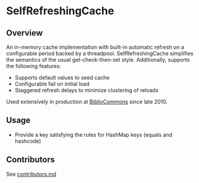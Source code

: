 # SelfRefreshingCache

## Overview

An in-memory cache implementation with built-in automatic refresh on a configurable period backed by a threadpool. SelfRefreshingCache simplifies the semantics of 
 the usual get-check-then-set style. Additionally, supports the following features:
  
 * Supports default values to seed cache
 * Configurable fail on initial load
 * Staggered refresh delays to minimize clustering of reloads
  
Used extensively in production at [BiblioCommons](http://bibliocommons.com) since late 2010. 
  
## Usage
  
  * Provide a key satisfying the rules for HashMap keys (equals and hashcode)

## Contributors

See [contributors.md](contributors.md)
